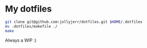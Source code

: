 # My dotfiles

```sh
git clone git@github.com:jollyjerr/dotfiles.git $HOME/.dotfiles
mv .dotfiles/makefile ./
make
```
Always a WIP :)
